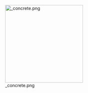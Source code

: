 <figure>
<img src="_concrete.png" title="_concrete.png" width="250"
alt="_concrete.png" />
<figcaption aria-hidden="true">_concrete.png</figcaption>
</figure>
